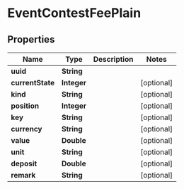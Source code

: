 

# EventContestFeePlain


## Properties

Name | Type | Description | Notes
------------ | ------------- | ------------- | -------------
**uuid** | **String** |  | 
**currentState** | **Integer** |  |  [optional]
**kind** | **String** |  |  [optional]
**position** | **Integer** |  |  [optional]
**key** | **String** |  |  [optional]
**currency** | **String** |  |  [optional]
**value** | **Double** |  |  [optional]
**unit** | **String** |  |  [optional]
**deposit** | **Double** |  |  [optional]
**remark** | **String** |  |  [optional]



